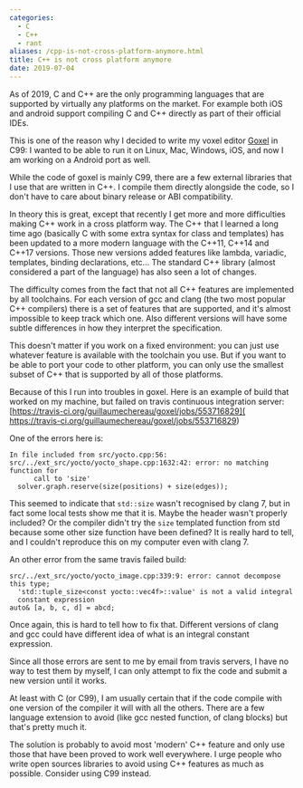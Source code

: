 ```yaml
---
categories:
  - C
  - C++
  - rant
aliases: /cpp-is-not-cross-platform-anymore.html
title: C++ is not cross platform anymore
date: 2019-07-04
---
```



As of 2019, C and C++ are the only programming languages that are supported by
virtually any platforms on the market.  For example both iOS and android
support compiling C and C++ directly as part of their official IDEs.

This is one of the reason why I decided to write my voxel editor [Goxel] in
C99: I wanted to be able to run it on Linux, Mac, Windows, iOS, and now I am
working on a Android port as well.

While the code of goxel is mainly C99, there are a few external libraries
that I use that are written in C++.  I compile them directly alongside
the code, so I don't have to care about binary release or ABI compatibility.

In theory this is great, except that recently I get more and more difficulties
making C++ work in a cross platform way.  The C++ that I learned a long time
ago (basically C with some extra syntax for class and templates) has been
updated to a more modern language with the C++11, C++14 and C++17 versions.
Those new versions added features like lambda, variadic, templates, binding
declarations, etc...  The standard C++ library (almost considered a part of the
language) has also seen a lot of changes.

The difficulty comes from the fact that not all C++ features are
implemented by all toolchains.  For each version of gcc and clang (the two most
popular C++ compilers) there is a set of features that are supported, and
it's almost impossible to keep track which one.  Also different versions will
have some subtle differences in how they interpret the specification.

This doesn't matter if you work on a fixed environment: you can just use
whatever feature is available with the toolchain you use.  But if you want
to be able to port your code to other platform, you can only use the smallest
subset of C++ that is supported by all of those platforms.

Because of this I run into troubles in goxel.  Here is an example of build
that worked on my machine, but failed on travis continuous integration server:
[https://travis-ci.org/guillaumechereau/goxel/jobs/553716829](
https://travis-ci.org/guillaumechereau/goxel/jobs/553716829)

One of the errors here is:

    In file included from src/yocto.cpp:56:
    src/../ext_src/yocto/yocto_shape.cpp:1632:42: error: no matching function for
          call to 'size'
      solver.graph.reserve(size(positions) + size(edges));

This seemed to indicate that `std::size` wasn't recognised by clang 7, but
in fact some local tests show me that it is.  Maybe the <iterator> header
wasn't properly included?  Or the compiler didn't try the `size` templated
function from std because some other size function have been defined?
It is really hard to tell, and I couldn't reproduce this on my computer even
with clang 7.

An other error from the same travis failed build:

    src/../ext_src/yocto/yocto_image.cpp:339:9: error: cannot decompose this type;
      'std::tuple_size<const yocto::vec4f>::value' is not a valid integral
      constant expression
    auto& [a, b, c, d] = abcd;

Once again, this is hard to tell how to fix that.  Different versions of
clang and gcc could have different idea of what is an integral constant
expression.

Since all those errors are sent to me by email from travis servers, I have
no way to test them by myself, I can only attempt to fix the code and submit
a new version until it works.

At least with C (or C99), I am usually certain that if the code compile with
one version of the compiler it will with all the others.  There are a few
language extension to avoid (like gcc nested function, of clang blocks)
but that's pretty much it.

The solution is probably to avoid most 'modern' C++ feature and only use
those that have been proved to work well everywhere.  I urge people who write
open sources libraries to avoid using C++ features as much as possible.
Consider using C99 instead.

[Goxel]: https://guillaumechereau.github.io/goxel/
